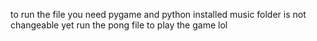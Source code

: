 to run the file you need pygame and python installed
music folder is not changeable yet 
run the pong file to play the game
lol

